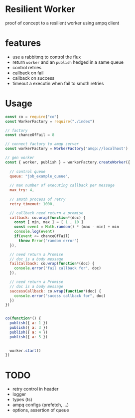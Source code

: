 Resilient Worker
===

proof of concept to a resilient worker using ampq client

# features
 - use a rabbitmq to control the flux
 - return `worker` and an `publish` hedged in a same queue
 - control retries
 - callback on fail
 - callback on success
 - timeout a executin when fail to smoth retries

# Usage
```javascript
const co = require("co")
const WorkerFactory = require("./index")

// factory
const chanceOfFail = 8

// connect factory to amqp server
const workerFactory = WorkerFactory('amqp://localhost')

// gen worker 
const { worker, publish } = workerFactory.createWorker({
  
  // control queue
  queue: "job_example_queue",
  
  // max number of executing callback per message 
  max_try: 4,
  
  // smoth process of retry
  retry_timeout: 1000,

  // callback need return a promise
  callback: co.wrap(function*(doc) {
    const [ min, max ] = [ 1 , 10 ]
    const event = Math.random() * (max - min) + min
    console.log(event)
    if(event <= chanceOfFail)
      throw Error("random error")
  }),

  // need return a Promise
  // doc is a body message
  failCallback: co.wrap(function*(doc) {
    console.error("fail callback for", doc)
  }),

  // need return a Promise
  // doc is a body message
  successCallback: co.wrap(function*(doc) {
    console.error("sucess callback for", doc)
  })
})


co(function*() {
  publish({ a: 1 })
  publish({ a: 3 })
  publish({ a: 4 })
  publish({ a: 5 })
  

  worker.start()
})
```


# TODO
 - retry control in header
 - logger
 - types (ts)
 - ampq configs (prefetch, ...)
 - options, assertion of queue